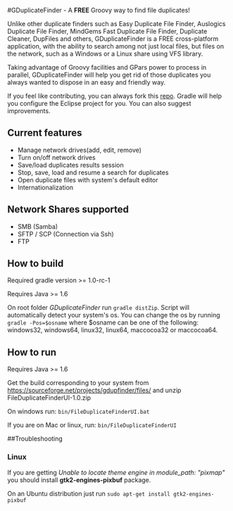 #GDuplicateFinder - A **FREE** Groovy way to find file duplicates!

Unlike other duplicate finders such as Easy Duplicate File Finder,
Auslogics Duplicate File Finder, MindGems Fast Duplicate File Finder,
Duplicate Cleaner, DupFiles and others, GDuplicateFinder is a FREE cross-platform
application, with the ability to search among not just local files, but files on
the network, such as a Windows or a Linux share using VFS library.

Taking advantage of Groovy facilities and GPars power to process in parallel,
GDuplicateFinder will help you get rid of those duplicates you always
wanted to dispose in an easy and friendly way.

If you feel like contributing, you can always fork this [repo](https://github.com/guicamest/GDuplicate-Finder). Gradle will help
you configure the Eclipse project for you. You can also suggest improvements.

## Current features

- Manage network drives(add, edit, remove)
- Turn on/off network drives
- Save/load duplicates results session
- Stop, save, load and resume a search for duplicates
- Open duplicate files with system's default editor
- Internationalization

## Network Shares supported

- SMB (Samba)
- SFTP / SCP (Connection via Ssh)
- FTP


## How to build
Required gradle version >= 1.0-rc-1

Requires Java >= 1.6

On root folder *GDuplicateFinder* run `gradle distZip`.
Script will automatically detect your system's os.
You can change the os by running `gradle -Pos=$osname`
where $osname can be one of the following:
windows32, windows64, linux32, linux64, maccocoa32 or maccocoa64.

## How to run

Requires Java >= 1.6

Get the build corresponding to your system from https://sourceforge.net/projects/gdupfinder/files/ 
and unzip FileDuplicateFinderUI-1.0.zip

On windows run: `bin/FileDuplicateFinderUI.bat`

If you are on Mac or linux, run: `bin/FileDuplicateFinderUI`

##Troubleshooting

### Linux

If you are getting *Unable to locate theme engine in module_path: "pixmap"*
you should install **gtk2-engines-pixbuf** package.

On an Ubuntu distribution just run `sudo apt-get install gtk2-engines-pixbuf`


